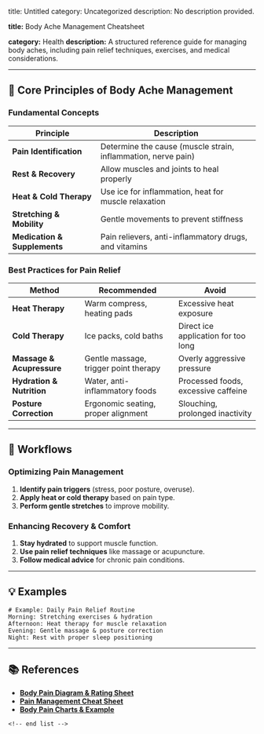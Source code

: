 title: Untitled
category: Uncategorized
description: No description provided.

**title:** Body Ache Management Cheatsheet

**category:** Health
**description:** A structured reference guide for managing body aches, including pain relief techniques, exercises, and medical considerations.

---

## 🏥 **Core Principles of Body Ache Management**

### **Fundamental Concepts**

| Principle                          | Description                                                   |
| ---------------------------------- | ------------------------------------------------------------- |
| **Pain Identification**      | Determine the cause (muscle strain, inflammation, nerve pain) |
| **Rest & Recovery**          | Allow muscles and joints to heal properly                     |
| **Heat & Cold Therapy**      | Use ice for inflammation, heat for muscle relaxation          |
| **Stretching & Mobility**    | Gentle movements to prevent stiffness                         |
| **Medication & Supplements** | Pain relievers, anti-inflammatory drugs, and vitamins         |

### **Best Practices for Pain Relief**

| Method                          | Recommended                           | Avoid                               |
| ------------------------------- | ------------------------------------- | ----------------------------------- |
| **Heat Therapy**          | Warm compress, heating pads           | Excessive heat exposure             |
| **Cold Therapy**          | Ice packs, cold baths                 | Direct ice application for too long |
| **Massage & Acupressure** | Gentle massage, trigger point therapy | Overly aggressive pressure          |
| **Hydration & Nutrition** | Water, anti-inflammatory foods        | Processed foods, excessive caffeine |
| **Posture Correction**    | Ergonomic seating, proper alignment   | Slouching, prolonged inactivity     |

---

## 🔄 **Workflows**

### **Optimizing Pain Management**

1. **Identify pain triggers** (stress, poor posture, overuse).
2. **Apply heat or cold therapy** based on pain type.
3. **Perform gentle stretches** to improve mobility.

### **Enhancing Recovery & Comfort**

1. **Stay hydrated** to support muscle function.
2. **Use pain relief techniques** like massage or acupuncture.
3. **Follow medical advice** for chronic pain conditions.

---

## 💡 **Examples**

```plaintext
# Example: Daily Pain Relief Routine
Morning: Stretching exercises & hydration  
Afternoon: Heat therapy for muscle relaxation  
Evening: Gentle massage & posture correction  
Night: Rest with proper sleep positioning  
```

---

## 📚 **References**

- **[Body Pain Diagram &amp; Rating Sheet](https://www.templateroller.com/template/161192/body-pain-diagram-and-pain-rating-sheet.html)**
- **[Pain Management Cheat Sheet](https://www.carepatron.com/templates/pain-management-coding-cheat-sheet)**
- **[Body Pain Charts &amp; Example](https://www.carepatron.com/templates/body-pain-charts)**

```
<!-- end list -->
```
